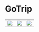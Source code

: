 # GoTrip

<table>
  <tr>
    <td valign="top"><img src="https://user-images.githubusercontent.com/66185022/206109080-b66ae4fd-70ac-486c-b3da-9f512655c77b.png"/></td>
    <td valign="top"><img src="https://user-images.githubusercontent.com/66185022/206109182-7e244295-f2ca-4bdf-8f72-850bfc274092.png"/></td>
    <td valign="top"><img src="https://user-images.githubusercontent.com/66185022/206109338-7d0b330e-33a1-4865-9ba8-3cdfcac5dd47.png"/></td>
  </tr>
</table>
